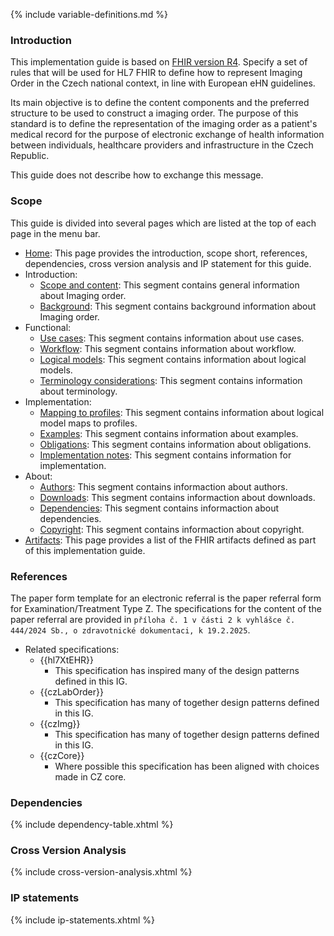 {% include variable-definitions.md %}

### Introduction

This implementation guide is based on [FHIR version R4](https://hl7.org/fhir/R4/). Specify a set of rules that will be used for HL7 FHIR to define how to represent Imaging Order in the Czech national context, in line with European eHN guidelines.

Its main objective is to define the content components and the preferred structure to be used to construct a imaging order. The purpose of this standard is to define the representation of the imaging order as a patient's medical record for the purpose of electronic exchange of health information between individuals, healthcare providers and infrastructure in the Czech Republic. 

This guide does not describe how to exchange this message.

### Scope

This guide is divided into several pages which are listed at the top of each page in the menu bar.

- [Home](index.html): This page provides the introduction, scope short, references, dependencies, cross version analysis and IP statement for this guide.
- Introduction:
  - [Scope and content](scope-and-content.html): This segment contains general information about Imaging order.
  - [Background](background.html): This segment contains background information about Imaging order. 
- Functional:
  - [Use cases](use-cases.html): This segment contains information about use cases. 
  - [Workflow](workflow.html): This segment contains information about workflow. 
  - [Logical models](logical-models.html): This segment contains information about logical models. 
  - [Terminology considerations](terminology-considerations.html): This segment contains information about terminology. 
- Implementation:
  - [Mapping to profiles](model-map.html): This segment contains information about logical model maps to profiles.
  - [Examples](examples.html): This segment contains information about examples.
  - [Obligations](obligations.html): This segment contains information about obligations.
  - [Implementation notes](implementation-notes.html): This segment contains information for implementation.
- About:
  - [Authors](authors.html): This segment contains informaction about authors.
  - [Downloads](downloads.html): This segment contains informaction about downloads.
  - [Dependencies](dependencies.html): This segment contains informaction about dependencies.
  - [Copyright](copyright.html): This segment contains informaction about copyright.
- [Artifacts](artifacts.html): This page provides a list of the FHIR artifacts defined as part of this implementation guide.

### References

The paper form template for an electronic referral is the paper referral form for Examination/Treatment Type Z. The specifications for the content of the paper referral are provided in `příloha č. 1 v části 2 k vyhlášce č. 444/2024 Sb., o zdravotnické dokumentaci, k 19.2.2025`.

* Related specifications:
  * {{hl7XtEHR}}
    * This specification has inspired many of the design patterns defined in this IG.
  * {{czLabOrder}}
    * This specification has many of together design patterns defined in this IG.
  * {{czImg}}
    * This specification has many of together design patterns defined in this IG.
  * {{czCore}}
    * Where possible this specification has been aligned with choices made in CZ core.

### Dependencies

{% include dependency-table.xhtml %}

### Cross Version Analysis

{% include cross-version-analysis.xhtml %}

### IP statements

{% include ip-statements.xhtml %}

